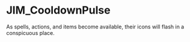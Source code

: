 # JIM_CooldownPulse

As spells, actions, and items become available, their icons will flash in a conspicuous place.
